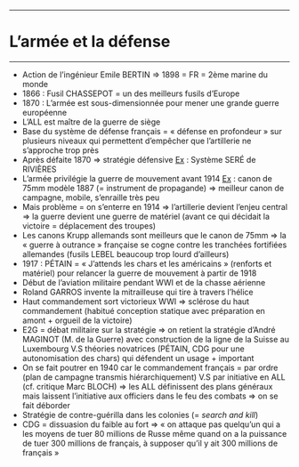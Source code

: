 ***
# L’armée et la défense 
***
- Action de l’ingénieur Emile BERTIN ⇒ 1898 = FR = 2ème marine du monde 
- 1866 : Fusil CHASSEPOT = un des meilleurs fusils d’Europe 
- 1870 : L’armée est sous-dimensionnée pour mener une grande guerre européenne
- L’ALL est maître de la guerre de siège 
- Base du système de défense français = « défense en profondeur » sur plusieurs niveaux qui permettent d’empêcher que l’artillerie ne s’approche trop près 
- Après défaite 1870 ⇒ stratégie défensive <u>Ex</u> : Système SERÉ de RIVIÈRES 
- L’armée privilégie la guerre de mouvement avant 1914 <u>Ex</u> : canon de 75mm modèle 1887 (= instrument de propagande) ⇒ meilleur canon de campagne, mobile, s’enraille très peu 
- Mais problème = on s’enterre en 1914 ⇒ l’artillerie devient l’enjeu central ⇒ la guerre devient une guerre de matériel (avant ce qui décidait la victoire = déplacement des troupes)
- Les canons Krupp allemands sont meilleurs que le canon de 75mm ⇒ la « guerre à outrance » française se cogne contre les tranchées fortifiées allemandes (fusils LEBEL beaucoup trop lourd d’ailleurs)
- 1917 : PÉTAIN = « J’attends les chars et les américains » (renforts et matériel) pour relancer la guerre de mouvement à partir de 1918
- Début de l’aviation militaire pendant WWI et de la chasse aérienne 
- Roland GARROS invente la mitrailleuse qui tire à travers l’hélice 
- Haut commandement sort victorieux WWI ⇒ sclérose du haut commandement (habitué conception statique avec préparation en amont + orgueil de la victoire)
- E2G = débat militaire sur la stratégie ⇒ on retient la stratégie d’André MAGINOT (M. de la Guerre) avec construction de la ligne de la Suisse au Luxembourg V.S théories novatrices (PÉTAIN, CDG pour une autonomisation des chars) qui défendent un usage + important 
- On se fait poutrer en 1940 car le commandement français = par ordre (plan de campagne transmis hiérarchiquement) V.S par initiative en ALL (cf. critique Marc BLOCH) ⇒ les ALL définissent des plans généraux mais laissent l’initiative aux officiers dans le feu des combats ⇒ on se fait déborder 
- Stratégie de contre-guérilla dans les colonies (= *search and kill*) 
- CDG = dissuasion du faible au fort ⇒ « on attaque pas quelqu’un qui a les moyens de tuer 80 millions de Russe même quand on a la puissance de tuer 300 millions de français, à supposer qu’il y ait 300 millions de français »